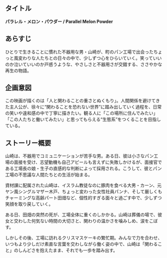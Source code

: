 ## タイトル  
**パラレル・メロン・パウダー /  Parallel Melon Powder**

## あらすじ  
ひとりで生きることに慣れた不器用な男・山崎が、町のパン工場で出会ったちょっと風変わりな人たちとの日々の中で、少しずつ心をひらいていく。笑っていいのか泣いていいのか戸惑うような、やさしさと不器用さが交錯する、ささやかな再生の物語。

## 企画意図  
この映画が描くのは「人と関わることの重さとぬくもり」。人間関係を避けてきた主人公が、徐々に“関わることを恐れない世界”に踏み出していく過程を、日常の笑いや違和感の中で丁寧に描きたい。観る人に「この場所に住んでみたい」「この人たちと働いてみたい」と思ってもらえる“生態系”をつくることを目指している。

## ストーリー概要  
山崎は、不器用でコミュニケーションが苦手な男。ある日、彼は小さなパン工場の面接を受け、志望動機も自己アピールも言えずに失敗しかけるが、面接官である工場長の娘・生子の直感的な判断によって採用される。こうして、彼とパン工場の不思議な人間たちとの生活が始まる。

資材課に配属された山崎は、イスラム教徒なのに豚肉を食べる大男・カーン、元ヤン風シングルマザー木戸、ちょっと変わった女性社員パンナ、そして厳しくもチャーミングな高齢パート田畑など、個性的すぎる面々と過ごす中で、少しずつ笑顔を取り戻していく。

ある日、田畑の突然の死が、工場全体に重くのしかかる。山崎は葬儀の場で、彼女と交わした何気ない時間の大切さと、関わりの温かさを噛みしめ、涙をこぼす。

しかしその後、工場に訪れるクリスマスケーキの繁忙期。みんなで力を合わせ、いつもより少しだけ素直な言葉を交わしながら働く姿の中で、山崎は「関わること」のしんどさを抱えたまま、それでも一歩を踏み出す。
